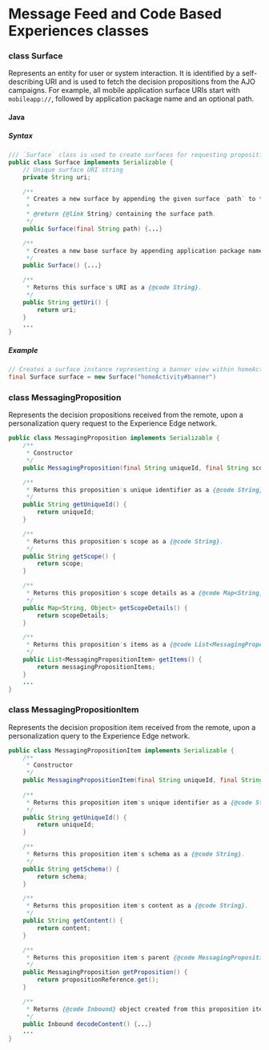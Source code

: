 # Message Feed and Code Based Experiences classes

### class Surface

Represents an entity for user or system interaction. It is identified by a self-describing URI and is used to fetch the decision propositions from the AJO campaigns. For example, all mobile application surface URIs start with `mobileapp://`, followed by application package name and an optional path. 

#### Java

##### Syntax

```java
/// `Surface` class is used to create surfaces for requesting propositions in personalization query requests.
public class Surface implements Serializable {
    // Unique surface URI string
    private String uri;

    /**
     * Creates a new surface by appending the given surface `path` to the mobile app surface prefix.
     *
     * @return {@link String} containing the surface path.
     */
    public Surface(final String path) {...}

    /**
     * Creates a new base surface by appending application package name to the mobile app surface prefix {@literal mobileapp://}.
     */
    public Surface() {...}

    /**
     * Returns this surface's URI as a {@code String}.
     */
    public String getUri() {
        return uri;
    }
    ...
}
```

##### Example

```java
// Creates a surface instance representing a banner view within homeActivity in my mobile application.
final Surface surface = new Surface("homeActivity#banner")
```

### class MessagingProposition

Represents the decision propositions received from the remote, upon a personalization query request to the Experience Edge network.

```java
public class MessagingProposition implements Serializable {
    /**
     * Constructor
     */
    public MessagingProposition(final String uniqueId, final String scope, final Map<String, Object> scopeDetails, final List<MessagingPropositionItem> messagingPropositionItems) {...}

    /**
     * Returns this proposition's unique identifier as a {@code String}.
     */
    public String getUniqueId() {
        return uniqueId;
    }

    /**
     * Returns this proposition's scope as a {@code String}.
     */
    public String getScope() {
        return scope;
    }

    /**
     * Returns this proposition's scope details as a {@code Map<String, Object>}.
     */
    public Map<String, Object> getScopeDetails() {
        return scopeDetails;
    }

    /**
     * Returns this proposition's items as a {@code List<MessagingPropositionItem>}.
     */
    public List<MessagingPropositionItem> getItems() {
        return messagingPropositionItems;
    }
    ...
}
```

### class MessagingPropositionItem

Represents the decision proposition item received from the remote, upon a personalization query to the Experience Edge network.

```java
public class MessagingPropositionItem implements Serializable {
    /**
     * Constructor
     */
    public MessagingPropositionItem(final String uniqueId, final String schema, final String content) {...}
    
    /**
     * Returns this proposition item's unique identifier as a {@code String}.
     */
    public String getUniqueId() {
        return uniqueId;
    }

    /**
     * Returns this proposition item's schema as a {@code String}.
     */
    public String getSchema() {
        return schema;
    }

    /**
     * Returns this proposition item's content as a {@code String}.
     */
    public String getContent() {
        return content;
    }

    /**
     * Returns this proposition item's parent {@code MessagingProposition}.
     */
    public MessagingProposition getProposition() {
        return propositionReference.get();
    }

    /**
     * Returns {@code Inbound} object created from this proposition item's content.
     */
    public Inbound decodeContent() {...}
    ...
}
```